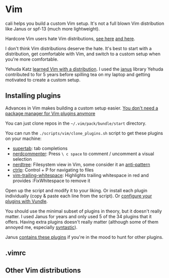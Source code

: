 # Vim

cali helps you build a custom Vim setup.  It's not a full blown Vim distribution like Janus or spf-13 (much more lightweight).

Hardcore Vim users hate Vim distributions, [see here](https://news.ycombinator.com/item?id=4637100) [and here](https://www.reddit.com/r/vim/comments/bfyg3p/what_do_you_think_about_these_vim_distribution_on/).

I don't think Vim distributions deserve the hate.  It's best to start with a distribution, get comfortable with Vim, and switch to a custom setup when you're more comfortable.

Yehuda Katz [learned Vim with a distribution](https://yehudakatz.com/2010/07/29/everyone-who-tried-to-convince-me-to-use-vim-was-wrong/).  I used the [janus](https://github.com/carlhuda/janus) library Yehuda contributed to for 5 years before spilling tea on my laptop and getting motivated to create a custom setup.

## Installing plugins

Advances in Vim makes building a custom setup easier.  [You don't need a package manager for Vim plugins anymore](https://stackoverflow.com/a/57738713/1125159)

You can just clone repos in the `~/.vim/pack/bundle/start` directory.

You can run the `./scripts/vim/clone_plugins.sh` script to get these plugins on your machine:

* [supertab](https://github.com/ervandew/supertab): tab completions
* [nerdcommenter](https://github.com/preservim/nerdcommenter): Press `\ c space` to comment / uncomment a visual selection
* [nerdtree](https://github.com/preservim/nerdtree): Filesystem view in Vim, some consider it an [anti-pattern](https://dev.to/kwstannard/nerdtree-an-anti-pattern-29mh)
* [ctrlp](https://github.com/ctrlpvim/ctrlp.vim): Control + P for navigating to files
* [vim-trailing-whitespace](https://github.com/bronson/vim-trailing-whitespace): Highlights trailing whitespace in red and provides :FixWhitespace to remove it

Open up the script and modify it to your liking.  Or install each plugin individually (copy & paste each line from the script).  Or [configure your plugins with Vundle](https://github.com/VundleVim/Vundle.vim).

You should use the minimal subset of plugins in theory, but it doesn't really matter.  I used Janus for years and only used 5 of the 34 plugins that it offers.  Having extra plugins doesn't really matter (although some of them annoyed me, especially [syntastic](https://github.com/vim-syntastic/syntastic)).

Janus [contains these plugins](https://github.com/carlhuda/janus/blob/60e6864fbd60dc8efa9dc4c6de40b7615452814c/.gitmodules) if you're in the mood to hunt for other plugins.

## .vimrc



## Other Vim distributions


